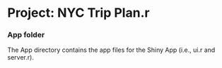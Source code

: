 # Project: NYC Trip Plan.r
### App folder

The App directory contains the app files for the Shiny App (i.e., ui.r and server.r).

